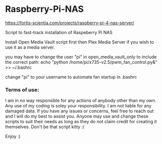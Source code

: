 # Raspberry-Pi-NAS

https://fortis-scientia.com/projects/raspberry-pi-4-nas-server/

Script to fast-track installation of Raspeberry Pi NAS

Install Open Media Vault script first then Plex Media Server if you wish to use it as a media server. 

you may have to change the user "pi" in open_media_vault_only to include the correct path:
echo "python /home/pi/x735-v2.5/pwm_fan_control.py&" >> ~/.bashrc

change "pi" to your username to automate fan startup in .bashrc


### Terms of use:

I am in no way responsible for any actions of anybody other than my own. Any use of my coding is soley your responsibility. I am not liable for any damaged data. If you have any issues or concerns, feel free to reach out and I will do my best to assist you. Anyone may use and change these scripts to suit their needs as long as they do not claim credit for creating it themselves. Don't be that script kitty :/

Enjoy :)
